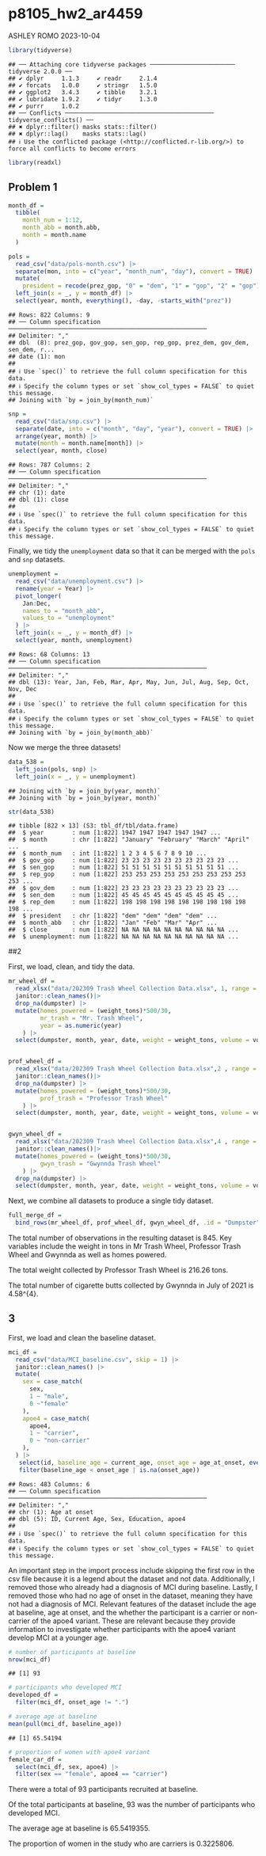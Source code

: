 p8105_hw2_ar4459
================
ASHLEY ROMO
2023-10-04

``` r
library(tidyverse)
```

    ## ── Attaching core tidyverse packages ──────────────────────── tidyverse 2.0.0 ──
    ## ✔ dplyr     1.1.3     ✔ readr     2.1.4
    ## ✔ forcats   1.0.0     ✔ stringr   1.5.0
    ## ✔ ggplot2   3.4.3     ✔ tibble    3.2.1
    ## ✔ lubridate 1.9.2     ✔ tidyr     1.3.0
    ## ✔ purrr     1.0.2     
    ## ── Conflicts ────────────────────────────────────────── tidyverse_conflicts() ──
    ## ✖ dplyr::filter() masks stats::filter()
    ## ✖ dplyr::lag()    masks stats::lag()
    ## ℹ Use the conflicted package (<http://conflicted.r-lib.org/>) to force all conflicts to become errors

``` r
library(readxl)
```

## Problem 1

``` r
month_df = 
  tibble(
    month_num = 1:12,
    month_abb = month.abb,
    month = month.name
  )

pols = 
  read_csv("data/pols-month.csv") |>
  separate(mon, into = c("year", "month_num", "day"), convert = TRUE) |>
  mutate(
    president = recode(prez_gop, "0" = "dem", "1" = "gop", "2" = "gop")) |>
  left_join(x = _, y = month_df) |> 
  select(year, month, everything(), -day, -starts_with("prez")) 
```

    ## Rows: 822 Columns: 9
    ## ── Column specification ────────────────────────────────────────────────────────
    ## Delimiter: ","
    ## dbl  (8): prez_gop, gov_gop, sen_gop, rep_gop, prez_dem, gov_dem, sen_dem, r...
    ## date (1): mon
    ## 
    ## ℹ Use `spec()` to retrieve the full column specification for this data.
    ## ℹ Specify the column types or set `show_col_types = FALSE` to quiet this message.
    ## Joining with `by = join_by(month_num)`

``` r
snp = 
  read_csv("data/snp.csv") |>
  separate(date, into = c("month", "day", "year"), convert = TRUE) |>
  arrange(year, month) |>
  mutate(month = month.name[month]) |>
  select(year, month, close) 
```

    ## Rows: 787 Columns: 2
    ## ── Column specification ────────────────────────────────────────────────────────
    ## Delimiter: ","
    ## chr (1): date
    ## dbl (1): close
    ## 
    ## ℹ Use `spec()` to retrieve the full column specification for this data.
    ## ℹ Specify the column types or set `show_col_types = FALSE` to quiet this message.

Finally, we tidy the `unemployment` data so that it can be merged with
the `pols` and `snp` datasets.

``` r
unemployment = 
  read_csv("data/unemployment.csv") |>
  rename(year = Year) |>
  pivot_longer(
    Jan:Dec, 
    names_to = "month_abb",
    values_to = "unemployment"
  ) |> 
  left_join(x = _, y = month_df) |> 
  select(year, month, unemployment)
```

    ## Rows: 68 Columns: 13
    ## ── Column specification ────────────────────────────────────────────────────────
    ## Delimiter: ","
    ## dbl (13): Year, Jan, Feb, Mar, Apr, May, Jun, Jul, Aug, Sep, Oct, Nov, Dec
    ## 
    ## ℹ Use `spec()` to retrieve the full column specification for this data.
    ## ℹ Specify the column types or set `show_col_types = FALSE` to quiet this message.
    ## Joining with `by = join_by(month_abb)`

Now we merge the three datasets!

``` r
data_538 = 
  left_join(pols, snp) |>
  left_join(x = _, y = unemployment)
```

    ## Joining with `by = join_by(year, month)`
    ## Joining with `by = join_by(year, month)`

``` r
str(data_538)
```

    ## tibble [822 × 13] (S3: tbl_df/tbl/data.frame)
    ##  $ year        : num [1:822] 1947 1947 1947 1947 1947 ...
    ##  $ month       : chr [1:822] "January" "February" "March" "April" ...
    ##  $ month_num   : int [1:822] 1 2 3 4 5 6 7 8 9 10 ...
    ##  $ gov_gop     : num [1:822] 23 23 23 23 23 23 23 23 23 23 ...
    ##  $ sen_gop     : num [1:822] 51 51 51 51 51 51 51 51 51 51 ...
    ##  $ rep_gop     : num [1:822] 253 253 253 253 253 253 253 253 253 253 ...
    ##  $ gov_dem     : num [1:822] 23 23 23 23 23 23 23 23 23 23 ...
    ##  $ sen_dem     : num [1:822] 45 45 45 45 45 45 45 45 45 45 ...
    ##  $ rep_dem     : num [1:822] 198 198 198 198 198 198 198 198 198 198 ...
    ##  $ president   : chr [1:822] "dem" "dem" "dem" "dem" ...
    ##  $ month_abb   : chr [1:822] "Jan" "Feb" "Mar" "Apr" ...
    ##  $ close       : num [1:822] NA NA NA NA NA NA NA NA NA NA ...
    ##  $ unemployment: num [1:822] NA NA NA NA NA NA NA NA NA NA ...

\##2

First, we load, clean, and tidy the data.

``` r
mr_wheel_df =
  read_xlsx("data/202309 Trash Wheel Collection Data.xlsx", 1, range = "A2:N587") |> 
  janitor::clean_names()|> 
  drop_na(dumpster) |> 
  mutate(homes_powered = (weight_tons)*500/30,
         mr_trash = "Mr. Trash Wheel",
         year = as.numeric(year)
    ) |> 
  select(dumpster, month, year, date, weight = weight_tons, volume = volume_cubic_yards, everything()) 


prof_wheel_df =
  read_xlsx("data/202309 Trash Wheel Collection Data.xlsx",2 , range = "A2:M109") |> 
  janitor::clean_names()|> 
  drop_na(dumpster) |> 
  mutate(homes_powered = (weight_tons)*500/30,
         prof_trash = "Professor Trash Wheel"
    ) |> 
  select(dumpster, month, year, date, weight = weight_tons, volume = volume_cubic_yards, everything()) 


gwyn_wheel_df =
  read_xlsx("data/202309 Trash Wheel Collection Data.xlsx",4 , range = "A2:L159") |> 
  janitor::clean_names()|> 
  mutate(homes_powered = (weight_tons)*500/30,
         gwyn_trash = "Gwynnda Trash Wheel"
    ) |> 
  drop_na(dumpster) |> 
  select(dumpster, month, year, date, weight = weight_tons, volume = volume_cubic_yards, everything())
```

Next, we combine all datasets to produce a single tidy dataset.

``` r
full_merge_df =
  bind_rows(mr_wheel_df, prof_wheel_df, gwyn_wheel_df, .id = "Dumpster")
```

The total number of observations in the resulting dataset is 845. Key
variables include the weight in tons in Mr Trash Wheel, Professor Trash
Wheel and Gwynnda as well as homes powered.

The total weight collected by Professor Trash Wheel is 216.26 tons.

The total number of cigarette butts collected by Gwynnda in July of 2021
is 4.58^{4}.

## 3

First, we load and clean the baseline dataset.

``` r
mci_df = 
  read_csv("data/MCI_baseline.csv", skip = 1) |> 
  janitor::clean_names() |>
  mutate(
    sex = case_match(
      sex, 
      1 ~ "male",
      0 ~"female"
    ),
    apoe4 = case_match(
      apoe4, 
      1 ~ "carrier",
      0 ~ "non-carrier"
    ), 
  ) |> 
   select(id, baseline_age = current_age, onset_age = age_at_onset, everything()) |> 
   filter(baseline_age < onset_age | is.na(onset_age))
```

    ## Rows: 483 Columns: 6
    ## ── Column specification ────────────────────────────────────────────────────────
    ## Delimiter: ","
    ## chr (1): Age at onset
    ## dbl (5): ID, Current Age, Sex, Education, apoe4
    ## 
    ## ℹ Use `spec()` to retrieve the full column specification for this data.
    ## ℹ Specify the column types or set `show_col_types = FALSE` to quiet this message.

An important step in the import process include skipping the first row
in the csv file because it is a legend about the dataset and not data.
Additionally, I removed those who already had a diagnosis of MCI during
baseline. Lastly, I removed those who had no age of onset in the
dataset, meaning they have not had a diagnosis of MCI. Relevant features
of the dataset include the age at baseline, age at onset, and the
whether the participant is a carrier or non-carrier of the apoe4
variant. These are relevant because they provide information to
investigate whether participants with the apoe4 variant develop MCI at a
younger age.

``` r
# number of participants at baseline 
nrow(mci_df)
```

    ## [1] 93

``` r
# participants who developed MCI
developed_df = 
  filter(mci_df, onset_age != ".")

# average age at baseline
mean(pull(mci_df, baseline_age))
```

    ## [1] 65.54194

``` r
# proportion of women with apoe4 variant 
female_car_df = 
  select(mci_df, sex, apoe4) |> 
  filter(sex == "female", apoe4 == "carrier")
```

There were a total of 93 participants recruited at baseline.

Of the total participants at baseline, 93 was the number of participants
who developed MCI.

The average age at baseline is 65.5419355.

The proportion of women in the study who are carriers is 0.3225806.
